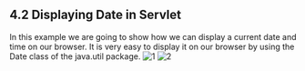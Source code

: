 4.2 Displaying Date in Servlet
------------------------------
In this example we are going to show how we can display a current date and time on our browser. It is very easy to display it on our browser by using the Date class of the java.util package.
![1](https://cloud.githubusercontent.com/assets/16949393/13034822/1878a2f6-d366-11e5-96b6-0d55c4f43e44.png)
![2](https://cloud.githubusercontent.com/assets/16949393/13034823/196be07e-d366-11e5-9cf7-a6130200e5c7.png)
